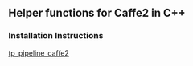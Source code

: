 ## Helper functions for Caffe2 in C++

### Installation Instructions
[tp_pipeline_caffe2](https://github.com/tdp-libs/tp_pipeline_caffe2)